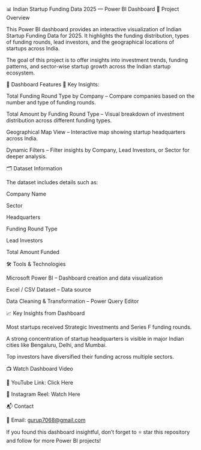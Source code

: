 📊 Indian Startup Funding Data 2025 — Power BI Dashboard
🧠 Project Overview

This Power BI dashboard provides an interactive visualization of Indian Startup Funding Data for 2025. It highlights the funding distribution, types of funding rounds, lead investors, and the geographical locations of startups across India.

The goal of this project is to offer insights into investment trends, funding patterns, and sector-wise startup growth across the Indian startup ecosystem.

🚀 Dashboard Features
🔹 Key Insights:

Total Funding Round Type by Company – Compare companies based on the number and type of funding rounds.

Total Amount by Funding Round Type – Visual breakdown of investment distribution across different funding types.

Geographical Map View – Interactive map showing startup headquarters across India.

Dynamic Filters – Filter insights by Company, Lead Investors, or Sector for deeper analysis.

🗂️ Dataset Information

The dataset includes details such as:

Company Name

Sector

Headquarters

Funding Round Type

Lead Investors

Total Amount Funded

🛠️ Tools & Technologies

Microsoft Power BI – Dashboard creation and data visualization

Excel / CSV Dataset – Data source

Data Cleaning & Transformation – Power Query Editor

📈 Key Insights from Dashboard

Most startups received Strategic Investments and Series F funding rounds.

A strong concentration of startup headquarters is visible in major Indian cities like Bengaluru, Delhi, and Mumbai.

Top investors have diversified their funding across multiple sectors.

📺 Watch Dashboard Video

🎥 YouTube Link: Click Here

📸 Instagram Reel: Watch Here

📬 Contact

📧 Email: gurup7068@gmail.com

If you found this dashboard insightful, don’t forget to ⭐ star this repository and follow for more Power BI projects!
